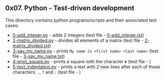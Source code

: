 ## 0x07. Python - Test-driven development
This directory contains python programs/scripts and their associated test cases:
- [0-add_integer.py](0-add_integer.py) - adds 2 integers (test file - [0-add_integer.txt](tests/0-add_integer.txt))
- [2-matrix_divided.py](2-matrix_divided.py) - divides all elements of a matrix (test file - [2-matrix_divided.txt](tests/2-matrix_divided.txt))
- [3-say_my_name.py](3-say_my_name.py) - prints `My name is <first name> <last name>` (test file - [3-say_my_name.txt](tests/3-say_my_name.txt))
- [4-print_square.py](4-print_square.py) - prints a square with the character `#` (test file - )
- [5-text_indentation.py](5-text_indentation.py) - prints a text with 2 new lines after each of these characters: `.`, `?` and `:` (test file - )

